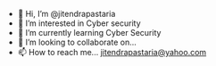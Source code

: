 - 👋 Hi, I’m @jitendrapastaria
- 👀 I’m interested in Cyber security
- 🌱 I’m currently learning Cyber Security
- 💞️ I’m looking to collaborate on...
- 📫 How to reach me... jitendrapastaria@yahoo.com

<!---
jitendrapastaria/jitendrapastaria is a ✨ special ✨ repository because its `README.md` (this file) appears on your GitHub profile.
You can click the Preview link to take a look at your changes.
--->
